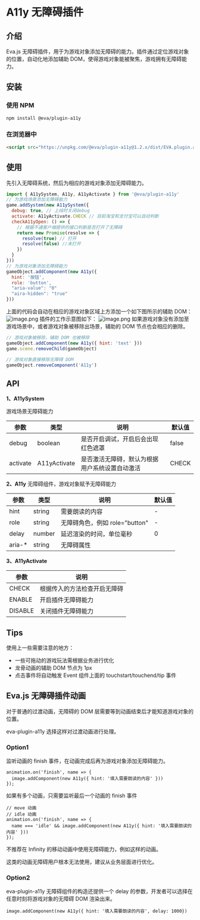 # A11y 无障碍插件

## 介绍

Eva.js 无障碍插件，用于为游戏对象添加无障碍的能力。插件通过定位游戏对象的位置，自动化地添加辅助 DOM，使得游戏对象能被聚焦，游戏拥有无障碍能力。

## 安装

### 使用 NPM
```bash
npm install @eva/plugin-a11y
```

### 在浏览器中
```html
<script src="https://unpkg.com/@eva/plugin-a11y@1.2.x/dist/EVA.plugin.a11y.min.js"></script>
```

## 使用

先引入无障碍系统，然后为相应的游戏对象添加无障碍能力。

```js
import { A11ySystem, A11y, A11yActivate } from '@eva/plugin-a11y'
// 为游戏场景添加无障碍能力
game.addSystem(new A11ySystem({
  debug: true, // 上线时关闭debug
  activate: A11yActivate.CHECK // 目前淘宝和支付宝可以自动判断
  checkA11yOpen: () => {
    // 根据不通客户端提供的接口判断是否打开了无障碍
    return new Promise(resolve => {
      resolve(true) // 打开
      resolve(false) //未打开
    })
  }
}))
// 为游戏对象添加无障碍能力
gameObject.addComponent(new A11y({
  hint: '按钮',
  role: 'button',
  "aria-value": "0"
  "aira-hidden": "true"
}))
```

上面的代码会自动在相应的游戏对象区域上方添加一个如下图所示的辅助 DOM：
![image.png](https://gw.alicdn.com/imgextra/i4/O1CN01I2uBms1Lvq6GBg6Bo_!!6000000001362-2-tps-2098-734.png)
插件的工作示意图如下：
![image.png](https://gw.alicdn.com/imgextra/i2/O1CN01gGe3CS1i5Ntv1ztfE_!!6000000004361-2-tps-3332-1700.png)
如果游戏对象没有添加至游戏场景中，或者游戏对象被移除出场景，辅助的 DOM 节点也会相应的删除。

```js
// 游戏对象被移除，辅助 DOM 也被移除
gameObject.addComponent(new A11y({ hint: 'text' }))
game.scene.removeChild(gameObject)

// 游戏对象直接移除无障碍 DOM
gameObject.removeComponent('A11y')
```

## API

**1、A11ySystem**

游戏场景无障碍能力

| 参数     | 类型         | 说明                                           | 默认值 |
| -------- | ------------ | ---------------------------------------------- | ------ |
| debug    | boolean      | 是否开启调试，开启后会出现红色遮罩             | false  |
| activate | A11yActivate | 是否激活无障碍，默认为根据用户系统设置自动激活 | CHECK  |

**2、A11y**
无障碍组件，游戏对象赋予无障碍能力

| 参数    | 类型   | 说明                           | 默认值 |
| ------- | ------ | ------------------------------ | ------ |
| hint    | string | 需要朗读的内容                 | -      |
| role    | string | 无障碍角色，例如 role="button" | -      |
| delay   | number | 延迟渲染的时间，单位毫秒       | 0      |
| aria-\* | string | 无障碍属性                     |        |

**3、A11yActivate**

| 参数    | 说明                         |
| ------- | ---------------------------- |
| CHECK   | 根据传入的方法检查开启无障碍 |
| ENABLE  | 开启插件无障碍能力           |
| DISABLE | 关闭插件无障碍能力           |

## Tips

使用上一些需要注意的地方：

- 一些可拖动的游戏玩法需根据业务进行优化
- 龙骨动画的辅助 DOM 节点为 1px
- 点击事件将自动触发 Event 组件上面的 touchstart/touchend/tip 事件

## Eva.js 无障碍插件动画

对于普通的过渡动画，无障碍的 DOM 层需要等到动画结束后才能知道游戏对象的位置。

eva-plugin-a11y 选择这样对过渡动画进行处理。

### Option1

监听动画的 finish 事件，在动画完成后再为游戏对象添加无障碍能力。

```
animation.on('finish', name => {
  image.addComponent(new A11y({ hint: '填入需要朗读的内容' }))
});
```

如果有多个动画，只需要监听最后一个动画的 finish 事件

```
// move 动画
// idle 动画
animation.on('finish', name => {
  name === 'idle' && image.addComponent(new A11y({ hint: '填入需要朗读的内容' }))
});
```

不推荐在 Infinity 的移动动画中使用无障碍能力，例如这样的动画。

这类的动画无障碍用户根本无法使用，建议从业务层面进行优化。

### Option2

eva-plugin-a11y 无障碍组件的构造还提供一个 delay 的参数，开发者可以选择在任意时刻将游戏对象的无障碍 DOM 渲染出来。

```
image.addComponent(new A11y({ hint: '填入需要朗读的内容', delay: 1000})
```


